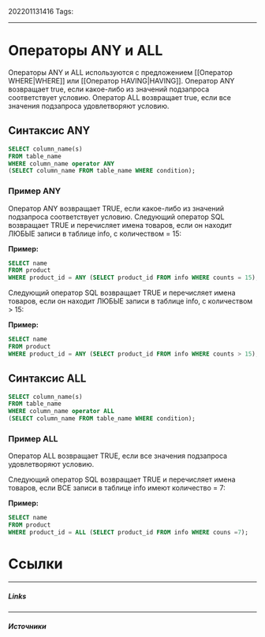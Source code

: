 202201131416
Tags:
___
# Операторы ANY и ALL
Операторы ANY и ALL используются с предложением [[Оператор WHERE|WHERE]] или [[Оператор HAVING|HAVING]]. Оператор ANY возвращает true, если какое-либо из значений подзапроса соответствует условию. Оператор ALL возвращает true, если все значения подзапроса удовлетворяют условию.



## Синтаксис ANY

```sql
SELECT column_name(s)
FROM table_name
WHERE column_name operator ANY
(SELECT column_name FROM table_name WHERE condition);
```

### Пример ANY

Оператор ANY возвращает TRUE, если какое-либо из значений подзапроса соответствует условию. Следующий оператор SQL возвращает TRUE и перечисляет имена товаров, если он находит ЛЮБЫЕ записи в таблице info, с количеством = 15:

**Пример:**

```sql
SELECT name
FROM product
WHERE product_id = ANY (SELECT product_id FROM info WHERE counts = 15);
```

Следующий оператор SQL возвращает TRUE и перечисляет имена товаров, если он находит ЛЮБЫЕ записи в таблице info, с количеством > 15:

**Пример:**

```sql
SELECT name
FROM product
WHERE product_id = ANY (SELECT product_id FROM info WHERE counts > 15);
```

## Синтаксис ALL

```sql
SELECT column_name(s)
FROM table_name
WHERE column_name operator ALL
(SELECT column_name FROM table_name WHERE condition);
```



### Пример ALL

Оператор ALL возвращает TRUE, если все значения подзапроса удовлетворяют условию.

Следующий оператор SQL возвращает TRUE и перечисляет имена товаров, если ВСЕ записи в таблице info имеют количество = 7:

**Пример:**

```sql
SELECT name
FROM product
WHERE product_id = ALL (SELECT product_id FROM info WHERE couns =7);
```




# Ссылки
___
##### Links


---
##### Источники












































